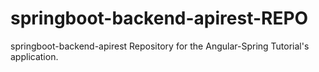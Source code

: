 # springboot-backend-apirest-REPO
springboot-backend-apirest Repository for the Angular-Spring Tutorial's application.
